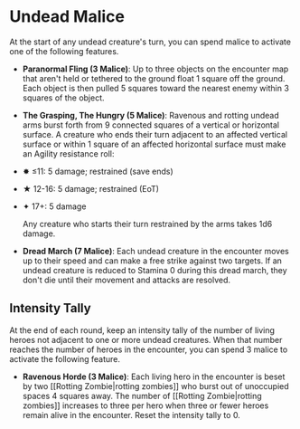 # Undead Malice

At the start of any undead creature's turn, you can spend malice to activate one of the following features.

- **Paranormal Fling (3 Malice)**: Up to three objects on the encounter map that aren't held or tethered to the ground float 1 square off the ground. Each object is then pulled 5 squares toward the nearest enemy within 3 squares of the object.

- **The Grasping, The Hungry (5 Malice)**: Ravenous and rotting undead arms burst forth from 9 connected squares of a vertical or horizontal surface. A creature who ends their turn adjacent to an affected vertical surface or within 1 square of an affected horizontal surface must make an Agility resistance roll:

- ✸ ≤11: 5 damage; restrained (save ends)

- ★ 12-16: 5 damage; restrained (EoT)

- ✦ 17+: 5 damage

    Any creature who starts their turn restrained by the arms takes 1d6 damage.

- **Dread March (7 Malice)**: Each undead creature in the encounter moves up to their speed and can make a free strike against two targets. If an undead creature is reduced to Stamina 0 during this dread march, they don't die until their movement and attacks are resolved.

## Intensity Tally

At the end of each round, keep an intensity tally of the number of living heroes not adjacent to one or more undead creatures. When that number reaches the number of heroes in the encounter, you can spend 3 malice to activate the following feature.

- **Ravenous Horde (3 Malice)**: Each living hero in the encounter is beset by two [[Rotting Zombie|rotting zombies]] who burst out of unoccupied spaces 4 squares away. The number of [[Rotting Zombie|rotting zombies]] increases to three per hero when three or fewer heroes remain alive in the encounter. Reset the intensity tally to 0.
